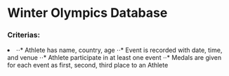 <h1>Winter Olympics Database</h1>


<h3>Criterias: </h3>
<li>
⋅⋅* Athlete has name, country, age
⋅⋅* Event is recorded with date, time, and venue
⋅⋅* Athlete participate in at least one event
⋅⋅* Medals are given for each event as first, second, third place to an Athlete
</li>
